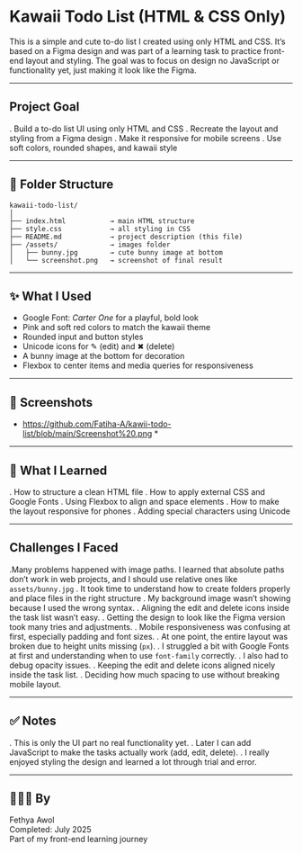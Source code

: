 #  Kawaii Todo List (HTML & CSS Only)

This is a simple and cute to-do list I created using only HTML and CSS. It’s based on a Figma design and was part of a learning task to practice front-end layout and styling. The goal was to focus on design  no JavaScript or functionality yet, just making it look like the Figma.

---

## Project Goal

. Build a to-do list UI using only HTML and CSS
. Recreate the layout and styling from a Figma design
. Make it responsive for mobile screens
. Use soft colors, rounded shapes, and kawaii style

---

## 📁 Folder Structure

```
kawaii-todo-list/
│
├── index.html           → main HTML structure
├── style.css            → all styling in CSS
├── README.md            → project description (this file)
├── /assets/             → images folder
│   ├── bunny.jpg        → cute bunny image at bottom
│   └── screenshot.png   → screenshot of final result
```

---

## ✨ What I Used

- Google Font: *Carter One* for a playful, bold look
- Pink and soft red colors to match the kawaii theme
- Rounded input and button styles
- Unicode icons for ✎ (edit) and ✖ (delete)
- A bunny image at the bottom for decoration
- Flexbox to center items and media queries for responsiveness

---
## 📸 Screenshots

* https://github.com/Fatiha-A/kawii-todo-list/blob/main/Screenshot%20.png *
---

## 🧠 What I Learned

. How to structure a clean HTML file
. How to apply external CSS and Google Fonts
. Using Flexbox to align and space elements
. How to make the layout responsive for phones
. Adding special characters using Unicode

---

## Challenges I Faced

.Many problems happened with image paths. I learned that absolute paths don’t work in web projects, and I should use relative ones like `assets/bunny.jpg`
. It took time to understand how to create folders properly and place files in the right structure
. My background image wasn’t showing because I used the wrong syntax.
. Aligning the edit and delete icons inside the task list wasn’t easy.
. Getting the design to look like the Figma version took many tries and adjustments.
. Mobile responsiveness was confusing at first, especially padding and font sizes.
. At one point, the entire layout was broken due to height units missing (`px`).
. I struggled a bit with Google Fonts at first and understanding when to use `font-family` correctly.
. I also had to debug opacity issues.
. Keeping the edit and delete icons aligned nicely inside the task list.
. Deciding how much spacing to use without breaking mobile layout.

---

## ✅ Notes

. This is only the UI part  no real functionality yet.
. Later I can add JavaScript to make the tasks actually work (add, edit, delete).
. I really enjoyed styling the design and learned a lot through trial and error.

---

## 👩🏽‍💻 By
Fethya Awol  
Completed: July 2025  
Part of my front-end learning journey 
